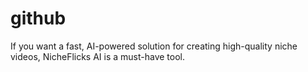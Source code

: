 # github
If you want a fast, AI-powered solution for creating high-quality niche videos, NicheFlicks AI is a must-have tool.
